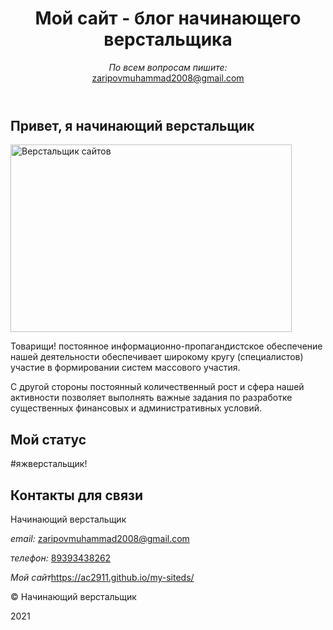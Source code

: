 
<html lang="ru">
<head>
  <meta charset="utf-8">
  <meta name="viewport" content="width=device-width, initial-scale=1.0">
  <link rel="stylesheet" href="style.css">
</head>
<body class="page">
  <header class="page-header">
    <div class="container">
      <h1 class="page-title">Мой сайт - блог начинающего верстальщика</h1>
      <p><i>По всем вопросам пишите:</i><br><a href="zaripovmuhammad2008@gmail.com">zaripovmuhammad2008@gmail.com</a></p>
    </div>
  </header>
  <main>
    <section class="about container">
      <h2 class="section-title">Привет, я начинающий верстальщик</h2>
      <img class="about-image" src="https://digital2.ru/wp-content/uploads/2020/06/%D0%92%D0%B5%D1%80%D1%81%D1%82%D0%B0%D0%BB%D1%8C%D1%89%D0%B8%D0%BA.jpg" width="450" height="300" alt="Верстальщик сайтов">
      <div class="about-content">
        <p>Товарищи! постоянное информационно-пропагандистское обеспечение нашей деятельности обеспечивает широкому кругу (специалистов) участие в формировании систем массового участия.</p>
        <p>С другой стороны постоянный количественный рост и сфера нашей активности позволяет выполнять важные задания по разработке существенных финансовых и административных условий.</p>
      </div>
    </section>
    <section class="status container">
      <h2 class="section-title">Мой статус</h2>
      <p>#яжверстальщик!</p>
    </section>
    <section class="contacts container">
      <h2 class="section-title">Контакты для связи</h2>
        <p class="contacts-name">Начинающий верстальщик</p>
        <p><i>email:</i> <a href="zaripovmuhammad2008@gmail.com">zaripovmuhammad2008@gmail.com</a></p>
        <p><i>телефон:</i> <a href="tel:89393438262">89393438262</a></p>
        <p><i>Мой сайт</i><a href="https://ac2911.github.io/my-siteds/">https://ac2911.github.io/my-siteds/</a></p>
    </section>
  </main>
  <footer class="page-footer">
    <div class="container">
      <p>© Начинающий верстальщик</p>
      <p>2021</p>
    </div>
  </footer>
</body>
</html>
